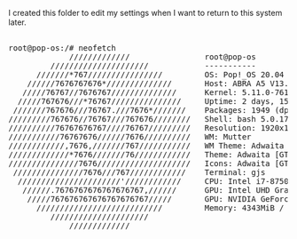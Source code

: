 I created this folder to edit my settings when I want to return to this system later.

<pre>

root@pop-os:/# neofetch
             /////////////                root@pop-os 
         /////////////////////            ----------- 
      ///////*767////////////////         OS: Pop!_OS 20.04 LTS x86_64 
    //////7676767676*//////////////       Host: ABRA A5 V13.4 Standard 
   /////76767//7676767//////////////      Kernel: 5.11.0-7612-generic 
  /////767676///*76767///////////////     Uptime: 2 days, 15 hours, 29 mins 
 ///////767676///76767.///7676*///////    Packages: 1949 (dpkg), 5 (snap) 
/////////767676//76767///767676////////   Shell: bash 5.0.17 
//////////76767676767////76767/////////   Resolution: 1920x1080 
///////////76767676//////7676//////////   WM: Mutter 
////////////,7676,///////767///////////   WM Theme: Adwaita 
/////////////*7676///////76////////////   Theme: Adwaita [GTK3] 
///////////////7676////////////////////   Icons: Adwaita [GTK3] 
 ///////////////7676///767////////////    Terminal: gjs 
  //////////////////////'////////////     CPU: Intel i7-8750H (12) @ 4.100GHz 
   //////.7676767676767676767,//////      GPU: Intel UHD Graphics 630 
    /////767676767676767676767/////       GPU: NVIDIA GeForce GTX 1050 Ti Mobile 
      ///////////////////////////         Memory: 4343MiB / 7845MiB 
         /////////////////////
             /////////////            
 <pre>
  
                                                                  


